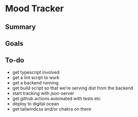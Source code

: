 # Mood Tracker

## Summary

## Goals

## To-do

- get typescript involved
- get a lint script to work
- get a backend running
- get build script so that we're serving dist from the backend
- start tracking with json-server
- get github actions automated with tests etc
- deploy to digital ocean
- get tailwindcss and/or chakra on there
